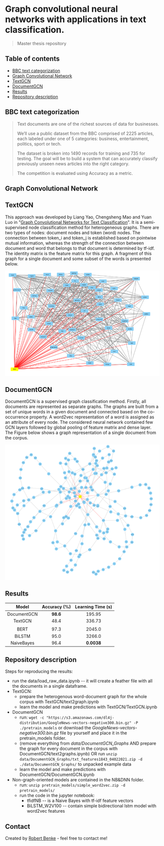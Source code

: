 # Graph convolutional neural networks with applications in text classification.
> Master thesis repository

## Table of contents
* [BBC text categorization](#BBC)
* [Graph Convolutional Network](#GCN)
* [TextGCN](#TextGCN)
* [DocumentGCN](#DocumentGCN)
* [Results](#Results)
* [Repository description](#Repository-description)
## BBC text categorization
>Text documents are one of the richest sources of data for businesses.
>
>We’ll use a public dataset from the BBC comprised of 2225 articles, each labeled under one of 5 categories: business, entertainment, politics, sport or tech.
>
>The dataset is broken into 1490 records for training and 735 for testing. The goal will be to build a system that can accurately classify previously unseen news articles into the right category.
>
>The competition is evaluated using Accuracy as a metric.

## Graph Convolutional Network

## TextGCN
This approach was developed by Liang Yao, Chengsheng Mao and Yuan Luo in "[Graph Convolutional Networks for Text Classification](https://arxiv.org/pdf/1809.05679.pdf)". It is a semi-supervised node classification method for heterogeneous graphs. There are two types of nodes: document nodes and token (word) nodes. The connection between token_i and token_j is established based on pointwise mutual information, whereas the strength of the connection between document and word that belongs to that document is determined by tf-idf. The identity matrix is the feature matrix for this graph. A fragment of this graph for a single document and some subset of the words is presented below.

![TextGCN](img/TextGCN.png)

## DocumentGCN

DocumentGCN is a supervised graph classification method. Firstly, all documents are represented as separate graphs. The graphs are built from a set of unique words in a given document and connected based on the co-occurrence property. A word2vec representation of a word is assigned as an attribute of every node.
The considered neural network contained few GCN layers followed by global pooling of feature matrix and dense layer. The Figure below shows a graph representation of a single document from the corpus.

![DocumentGCN](img/DocumentGCN.png)

## Results

| Model        | Accuracy (%) | Learning Time (s)  |
|:------------:|:------------:|:------------------:|
| DocumentGCN  |  **98.6**    |     195.95         |
| TextGCN      |    48.4      |     336.73         |
|              |              |                    |
| BERT         |    97.3      |     2045.0         |
| BiLSTM       |    95.0      |     3266.0         |
| NaiveBayes   |    96.4      |   **0.0038**       | 

## Repository description
Steps for reproducing the results:
* run the data/load_raw_data.ipynb -- it will create a feather file with all the documents in a single dataframe.
* TextGCN:
    * prepare the heterogenous word-document graph for the whole corpus with TextGCN/text2graph.ipynb
    * learn the model and make predictions with TextGCN/TextGCN.ipynb
* DocumentGCN
    * run: `wget -c "https://s3.amazonaws.com/dl4j-distribution/GoogleNews-vectors-negative300.bin.gz" -P ./pretrain_models`
    or download the _GoogleNews-vectors-negative300.bin.gz_ file by yourself and place it in the pretrain_models folder.
    * (remove everything from _data/DocumentGCN_Graphs_ AND prepare the graph for every document in the corpus with DocumentGCN/text2graphs.ipynb) OR
    run `unzip data/DocumentGCN_Graphs/txt_features1843_04022021.zip -d ./data/DocumentGCN_Graphs/` to unpacked example data
    * learn the model and make predictions with DocumentGCN/DocumentGCN.ipynb
* Non-graph-oriented models are contained in the NB&DNN folder.
   * run: `unzip pretrain_models/simple_word2vec.zip -d pretrain_models/`
   * run the code in the jupyter notebook:
       * tfidfNB -- is a Naive Bayes with tf-idf feature vectors
       * BiLSTM_W2V100 -- contain simple bidirectional lstm model with word2vec features

## Contact
Created by [Robert Benke](https://www.linkedin.com/in/robert-benke-396b56175/) - feel free to contact me!
